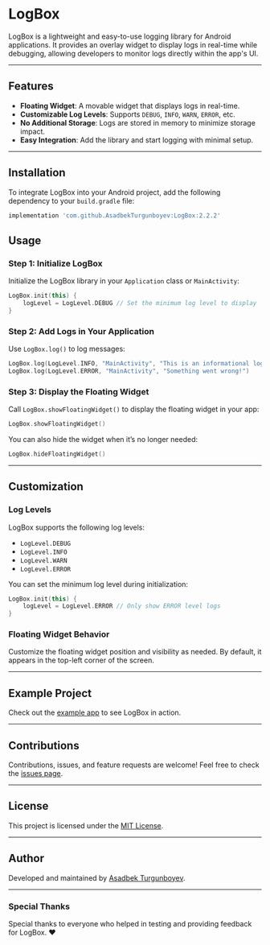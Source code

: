 # LogBox

LogBox is a lightweight and easy-to-use logging library for Android applications. It provides an overlay widget to display logs in real-time while debugging, allowing developers to monitor logs directly within the app's UI.

---

## Features

- **Floating Widget**: A movable widget that displays logs in real-time.
- **Customizable Log Levels**: Supports `DEBUG`, `INFO`, `WARN`, `ERROR`, etc.
- **No Additional Storage**: Logs are stored in memory to minimize storage impact.
- **Easy Integration**: Add the library and start logging with minimal setup.

---

## Installation

To integrate LogBox into your Android project, add the following dependency to your `build.gradle` file:

```gradle
implementation 'com.github.AsadbekTurgunboyev:LogBox:2.2.2'
```

## Usage

### Step 1: Initialize LogBox

Initialize the LogBox library in your `Application` class or `MainActivity`:

```kotlin
LogBox.init(this) {
    logLevel = LogLevel.DEBUG // Set the minimum log level to display
}
```

### Step 2: Add Logs in Your Application

Use `LogBox.log()` to log messages:

```kotlin
LogBox.log(LogLevel.INFO, "MainActivity", "This is an informational log!")
LogBox.log(LogLevel.ERROR, "MainActivity", "Something went wrong!")
```

### Step 3: Display the Floating Widget

Call `LogBox.showFloatingWidget()` to display the floating widget in your app:

```kotlin
LogBox.showFloatingWidget()
```

You can also hide the widget when it’s no longer needed:

```kotlin
LogBox.hideFloatingWidget()
```

---

## Customization

### Log Levels

LogBox supports the following log levels:

- `LogLevel.DEBUG`
- `LogLevel.INFO`
- `LogLevel.WARN`
- `LogLevel.ERROR`

You can set the minimum log level during initialization:

```kotlin
LogBox.init(this) {
    logLevel = LogLevel.ERROR // Only show ERROR level logs
}
```

### Floating Widget Behavior

Customize the floating widget position and visibility as needed. By default, it appears in the top-left corner of the screen.

---

## Example Project

Check out the [example app](https://github.com/AsadbekTurgunboyev/LogBox/tree/main/app) to see LogBox in action.

---

## Contributions

Contributions, issues, and feature requests are welcome! Feel free to check the [issues page](https://github.com/AsadbekTurgunboyev/LogBox/issues).

---

## License

This project is licensed under the [MIT License](LICENSE).

---

## Author

Developed and maintained by [Asadbek Turgunboyev](https://github.com/AsadbekTurgunboyev).

---

### Special Thanks

Special thanks to everyone who helped in testing and providing feedback for LogBox. ❤️
